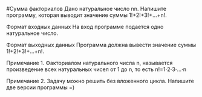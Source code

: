 #Сумма факториалов
Дано натуральное число nn. Напишите программу, которая выводит значение суммы 1!+2!+3!+…+n!.

Формат входных данных
На вход программе подается одно натуральное число.

Формат выходных данных
Программа должна вывести значение суммы 1!+2!+3!+…+n!.

Примечание 1. Факториалом натурального числа n, называется произведение всех натуральных чисел от 1 до n, то есть
n!=1⋅2⋅3⋅…⋅n

Примечание 2. Задачу можно решить без вложенного цикла. Напишите две версии программы =)